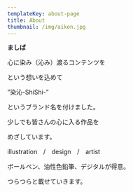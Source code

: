 ```yaml
---
templateKey: about-page
title: About
thumbnail: /img/aikon.jpg
---
```

**ましば**

心に染み（沁み）渡るコンテンツを

という想いを込めて

”染沁-ShiShi-”

というブランド名を付けました。

少しでも皆さんの心に入る作品を

めざしています。

illustration　/　design　/　artist

ボールペン、油性色鉛筆、デジタルが得意。

つらつらと載せていきます。